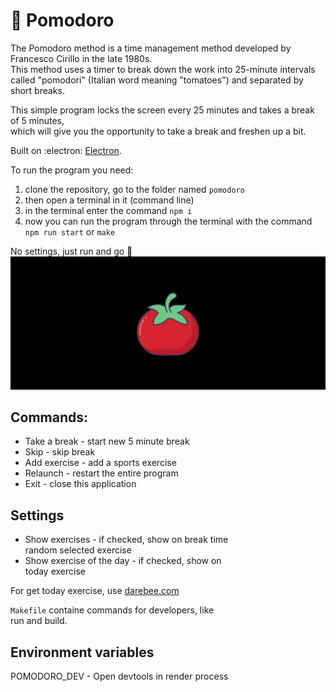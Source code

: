 # :tomato: Pomodoro

The Pomodoro method is a time management method developed by Francesco Cirillo in the late 1980s.  
This method uses a timer to break down the work into 25-minute intervals  
called "pomodori" (Italian word meaning "tomatoes") and separated by short breaks.  

This simple program locks the screen every 25 minutes and takes a break of 5 minutes,  
which will give you the opportunity to take a break and freshen up a bit.  

Built on :electron: [Electron](https://www.electronjs.org/).  

To run the program you need:
1. clone the repository, go to the folder named `pomodoro`
2. then open a terminal in it (command line)
3. in the terminal enter the command `npm i`
4. now you can run the program through the terminal with the command `npm run start` or `make`  

No settings, just run and go :footprints:  
![](pomodoro.jpg)  

## Commands:
- Take a break - start new 5 minute break
- Skip         - skip break
- Add exercise - add a sports exercise
- Relaunch     - restart the entire program
- Exit         - close this application  

## Settings
- Show exercises - if checked, show on break time  
                   random selected exercise  
- Show exercise of the day - if checked, show on  
                   today exercise  

For get today exercise, use [darebee.com](https://www.darebee.com/)

`Makefile` containe commands for developers, like  
run and build.  

## Environment variables

POMODORO_DEV - Open devtools in render process  
